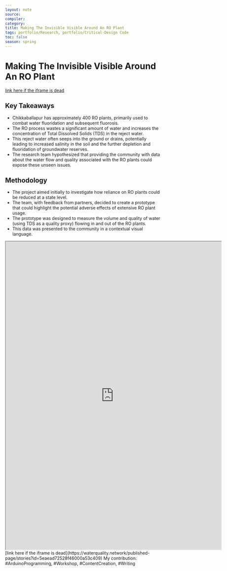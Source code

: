 ```yaml
---
layout: note
source:
compiler:
category:
title: Making The Invisible Visible Around An RO Plant
tags: portfolio/Research, portfolio/Critical-Design Code 
toc: false
season: spring
---
```


# Making The Invisible Visible Around An RO Plant

[link here if the iframe is dead](https://waterquality.network/published-page/stories?id=5eaead72528f46000a53c409)


## Key Takeaways

- Chikkaballapur has approximately 400 RO plants, primarily used to combat water fluoridation and subsequent fluorosis.
- The RO process wastes a significant amount of water and increases the concentration of Total Dissolved Solids (TDS) in the reject water.
- This reject water often seeps into the ground or drains, potentially leading to increased salinity in the soil and the further depletion and fluoridation of groundwater reserves.
- The research team hypothesized that providing the community with data about the water flow and quality associated with the RO plants could expose these unseen issues.

## Methodology

- The project aimed initially to investigate how reliance on RO plants could be reduced at a state level.
- The team, with feedback from partners, decided to create a prototype that could highlight the potential adverse effects of extensive RO plant usage.
- The prototype was designed to measure the volume and quality of water (using TDS as a quality proxy) flowing in and out of the RO plants.
- This data was presented to the community in a contextual visual language.

<iframe src="https://waterquality.network/published-page/stories?id=5eaead72528f46000a53c409" width="700" height="1000" class="resize-vertical"></iframe>
[link here if the iframe is dead](https://waterquality.network/published-page/stories?id=5eaead72528f46000a53c409)
My contribution: #ArduinoProgramming, #Workshop, #ContentCreation, #Writing
